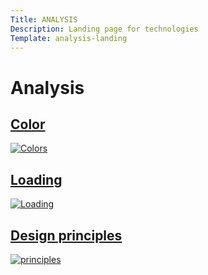 ```yaml
---
Title: ANALYSIS
Description: Landing page for technologies
Template: analysis-landing
---
```


Analysis
=========

<div class="tech-box colors">
    <a href="analysis/01_colors" aria-label="forwards to color analysis.">
        <h2>Color</h2>
        <img src="%base_url%/image/colors.jpg&w=450" alt="Colors">
    </a>
</div>

<div class="tech-box load">
    <a href="analysis/02_load" aria-label="forwards to load analysis.">
        <h2>Loading</h2>
        <img src="%base_url%/image/loading.jpg&w=450" alt="Loading">
    </a>
</div>

<div class="tech-box principles">
    <a href="analysis/03_design_principles" aria-label="forwards to design principles analysis.">
        <h2>Design principles</h2>
        <img src="%base_url%/image/design-principles.jpg&w=450" alt="principles">
    </a>
</div>
